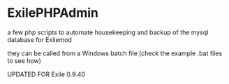 # ExilePHPAdmin
a few php scripts to automate housekeeping and backup of the mysql database for Exilemod

they can be called from a Windows batch file (check the example .bat files to see how)

UPDATED FOR Exile 0.9.40

